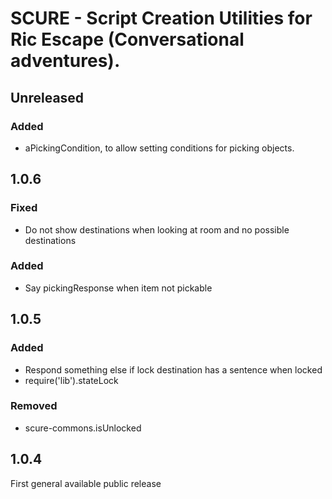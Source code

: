 # SCURE - Script Creation Utilities for Ric Escape (Conversational adventures).

## Unreleased
### Added
- aPickingCondition, to allow setting conditions for picking objects.

## 1.0.6
### Fixed
- Do not show destinations when looking at room and no possible destinations

### Added
- Say pickingResponse when item not pickable

## 1.0.5
### Added
- Respond something else if lock destination has a sentence when locked
- require('lib').stateLock 

### Removed
- scure-commons.isUnlocked

## 1.0.4
First general available public release